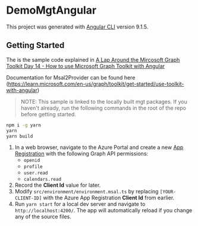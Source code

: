 # DemoMgtAngular

This project was generated with [Angular CLI](https://github.com/angular/angular-cli) version 9.1.5.

## Getting Started
The is the sample code explained in [A Lap Around the Mircosoft Graph Toolkit Day 14 - How to use Microsoft Graph Toolkit with Angular](https://developer.microsoft.com/en-us/graph/blogs/a-lap-around-microsoft-graph-toolkit-day-14-using-microsoft-graph-toolkit-with-angular/)

Documentation for Msal2Provider can be found here (https://learn.microsoft.com/en-us/graph/toolkit/get-started/use-toolkit-with-angular)

> NOTE: This sample is linked to the locally built mgt packages. If you haven't already, run the following commands in the root of the repo before getting started.
```bash
npm i -g yarn
yarn
yarn build
```

1. In a web browser, navigate to the Azure Portal and create a new [App Registration](http://aka.ms/AppRegistrations) with the following Graph API permissions:
    * `openid`
    * `profile`
    * `user.read`
    * `calendars.read`
1. Record the **Client Id** value for later.
1. Modify `src/environment/environment.msal.ts` by replacing `[YOUR-CLIENT-ID]` with the Azure App Registration **Client Id** from earlier.
1. Run `yarn start` for a local dev server and navigate to `http://localhost:4200/`. The app will automatically reload if you change any of the source files.
